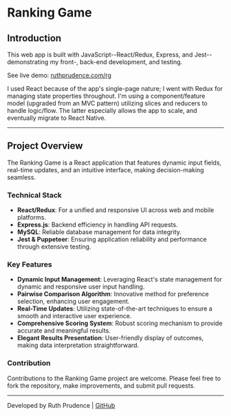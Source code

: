 # Ranking Game

## Introduction

This web app is built with JavaScript--React/Redux, Express, and Jest--demonstrating my front-, back-end development, and testing.

See live demo: [ruthprudence.com/rg](https://ruthprudence.com/rg/)

I used React because of the app's single-page nature; I went with Redux for managing state properties throughout. I'm using a component/feature model (upgraded from an MVC pattern) utilizing slices and reducers to handle logic/flow. The latter especially allows the app to scale, and eventually migrate to React Native.

---

## Project Overview

The Ranking Game is a React application that features dynamic input fields, real-time updates, and an intuitive interface, making decision-making seamless.

### Technical Stack

- **React/Redux**: For a unified and responsive UI across web and mobile platforms.
- **Express.js**: Backend efficiency in handling API requests.
- **MySQL**: Reliable database management for data integrity.
- **Jest & Puppeteer**: Ensuring application reliability and performance through extensive testing.

### Key Features

- **Dynamic Input Management**: Leveraging React's state management for dynamic and responsive user input handling.
- **Pairwise Comparison Algorithm**: Innovative method for preference selection, enhancing user engagement.
- **Real-Time Updates**: Utilizing state-of-the-art techniques to ensure a smooth and interactive user experience.
- **Comprehensive Scoring System**: Robust scoring mechanism to provide accurate and meaningful results.
- **Elegant Results Presentation**: User-friendly display of outcomes, making data interpretation straightforward.


### Contribution

Contributions to the Ranking Game project are welcome. Please feel free to fork the repository, make improvements, and submit pull requests.

---

Developed by Ruth Prudence | [GitHub](https://github.com/ruthprudence/ranking-game)
